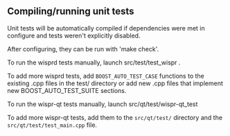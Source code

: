 Compiling/running unit tests
------------------------------------

Unit tests will be automatically compiled if dependencies were met in configure
and tests weren't explicitly disabled.

After configuring, they can be run with 'make check'.

To run the wisprd tests manually, launch src/test/test_wispr .

To add more wisprd tests, add `BOOST_AUTO_TEST_CASE` functions to the existing
.cpp files in the test/ directory or add new .cpp files that
implement new BOOST_AUTO_TEST_SUITE sections.

To run the wispr-qt tests manually, launch src/qt/test/wispr-qt_test

To add more wispr-qt tests, add them to the `src/qt/test/` directory and
the `src/qt/test/test_main.cpp` file.

